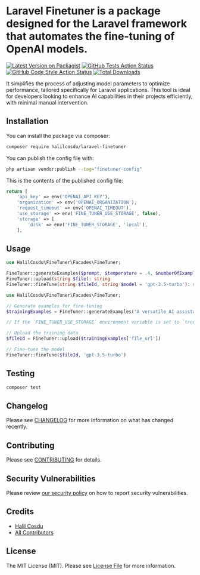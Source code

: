 # Laravel Finetuner is a package designed for the Laravel framework that automates the fine-tuning of OpenAI models.

[![Latest Version on Packagist](https://img.shields.io/packagist/v/halilcosdu/laravel-finetuner.svg?style=flat-square)](https://packagist.org/packages/halilcosdu/laravel-finetuner)
[![GitHub Tests Action Status](https://img.shields.io/github/actions/workflow/status/halilcosdu/laravel-finetuner/run-tests.yml?branch=main&label=tests&style=flat-square)](https://github.com/halilcosdu/laravel-finetuner/actions?query=workflow%3Arun-tests+branch%3Amain)
[![GitHub Code Style Action Status](https://img.shields.io/github/actions/workflow/status/halilcosdu/laravel-finetuner/fix-php-code-style-issues.yml?branch=main&label=code%20style&style=flat-square)](https://github.com/halilcosdu/laravel-finetuner/actions?query=workflow%3A"Fix+PHP+code+style+issues"+branch%3Amain)
[![Total Downloads](https://img.shields.io/packagist/dt/halilcosdu/laravel-finetuner.svg?style=flat-square)](https://packagist.org/packages/halilcosdu/laravel-finetuner)

It simplifies the process of adjusting model parameters to optimize performance, tailored specifically for Laravel applications. This tool is ideal for developers looking to enhance AI capabilities in their projects efficiently, with minimal manual intervention.
## Installation

You can install the package via composer:

```bash
composer require halilcosdu/laravel-finetuner
```

You can publish the config file with:

```bash
php artisan vendor:publish --tag="finetuner-config"
```

This is the contents of the published config file:

```php
return [
    'api_key' => env('OPENAI_API_KEY'),
    'organization' => env('OPENAI_ORGANIZATION'),
    'request_timeout' => env('OPENAI_TIMEOUT'),
    'use_storage' => env('FINE_TUNER_USE_STORAGE', false),
    'storage' => [
        'disk' => env('FINE_TUNER_STORAGE', 'local'),
    ],
```

## Usage

```php
use HalilCosdu\FineTuner\Facades\FineTuner;

FineTuner::generateExamples($prompt, $temperature = .4, $numberOfExamples = 2): array
FineTuner::upload(string $file): string
FineTuner::fineTune(string $fileId, string $model = 'gpt-3.5-turbo'): string
```
```php
use HalilCosdu\FineTuner\Facades\FineTuner;

// Generate examples for fine-tuning
$trainingExamples = FineTuner::generateExamples("A versatile AI assistant designed to provide personalized support across all aspects of life, from physical health and mental wellness to emotional well-being, adapting its guidance to the user's unique situation and needs. It offers practical advice, empathetic support, and proactive reminders, all while ensuring privacy and security, and continuously evolving through feedback and research.")

// If the `FINE_TUNER_USE_STORAGE` environment variable is set to `true`, the `file_url` will be returned for the upload function. Alternatively, you can create your own training `.jsonl` file using the `training_data`.

// Upload the training data
$fileId = FineTuner::upload($trainingExamples['file_url'])

// Fine-tune the model
FineTuner::fineTune($fileId, 'gpt-3.5-turbo')
```

## Testing

```bash
composer test
```

## Changelog

Please see [CHANGELOG](CHANGELOG.md) for more information on what has changed recently.

## Contributing

Please see [CONTRIBUTING](CONTRIBUTING.md) for details.

## Security Vulnerabilities

Please review [our security policy](../../security/policy) on how to report security vulnerabilities.

## Credits

- [Halil Cosdu](https://github.com/halilcosdu)
- [All Contributors](../../contributors)

## License

The MIT License (MIT). Please see [License File](LICENSE.md) for more information.
